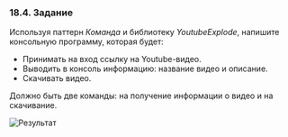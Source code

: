 
### 18.4. Задание

Используя паттерн _Команда_ и библиотеку _YoutubeExplode_, напишите консольную программу, которая будет:

* Принимать на вход ссылку на Youtube-видео. 
* Выводить в консоль информацию: название видео и описание.
* Скачивать видео.

Должно быть две команды: на получение информации о видео и на скачивание.

![Результат](/img/Module18.png)

